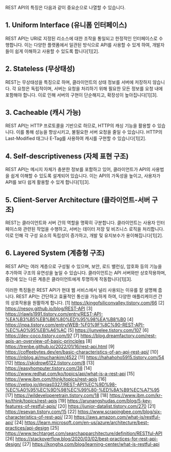 REST API의 특징은 다음과 같이 중요순으로 나열할 수 있습니다.

## **1. Uniform Interface (유니폼 인터페이스)**

REST API는 URI로 지정된 리소스에 대한 조작을 통일되고 한정적인 인터페이스로 수행합니다. 이는 다양한 플랫폼에서 일관된 방식으로 API를 사용할 수 있게 하여, 개발자들이 쉽게 이해하고 사용할 수 있도록 합니다[1][2].

## **2. Stateless (무상태성)**

REST는 무상태성을 특징으로 하며, 클라이언트의 상태 정보를 서버에 저장하지 않습니다. 각 요청은 독립적이며, 서버는 요청을 처리하기 위해 필요한 모든 정보를 요청 내에 포함해야 합니다. 이로 인해 서버의 구현이 단순해지고, 확장성이 높아집니다[1][3].

## **3. Cacheable (캐시 가능)**

REST API는 HTTP 프로토콜을 기반으로 하므로, HTTP의 캐싱 기능을 활용할 수 있습니다. 이를 통해 성능을 향상시키고, 불필요한 서버 요청을 줄일 수 있습니다. HTTP의 Last-Modified 태그나 E-Tag를 사용하여 캐시를 구현할 수 있습니다[1][2].

## **4. Self-descriptiveness (자체 표현 구조)**

REST API는 메시지 자체가 충분한 정보를 포함하고 있어, 클라이언트가 API의 사용법을 쉽게 이해할 수 있도록 설계되어 있습니다. 이는 API의 가독성을 높이고, 사용자가 API를 보다 쉽게 활용할 수 있게 합니다[1][3].

## **5. Client-Server Architecture (클라이언트-서버 구조)**

REST는 클라이언트와 서버 간의 역할을 명확히 구분합니다. 클라이언트는 사용자 인터페이스와 관련된 작업을 수행하고, 서버는 데이터 저장 및 비즈니스 로직을 처리합니다. 이로 인해 각 구성 요소의 독립성이 증가하고, 개발 및 유지보수가 용이해집니다[1][2].

## **6. Layered System (계층형 구조)**

REST API는 여러 계층으로 구성될 수 있으며, 보안, 로드 밸런싱, 암호화 등의 기능을 추가하여 구조의 유연성을 높일 수 있습니다. 클라이언트는 API 서버와만 상호작용하며, 중간에 있는 다른 계층은 클라이언트에게 투명하게 작동합니다[1][3].

이러한 특징들은 REST API가 현대 웹 서비스에서 널리 사용되는 이유를 잘 설명해 줍니다. REST API는 간단하고 효율적인 통신을 가능하게 하여, 다양한 애플리케이션 간의 상호작용을 원활하게 합니다.
[1] https://kingofsiliconvalley.tistory.com/66
[2] https://nesoy.github.io/blog/REST-API
[3] https://rlawls1991.tistory.com/entry/REST-API-%EA%B3%B5%EB%B6%80%ED%95%98%EA%B8%B0
[4] https://inpa.tistory.com/entry/WEB-%F0%9F%8C%90-REST-API-%EC%A0%95%EB%A6%AC
[5] https://junvelee.tistory.com/107
[6] https://dev-coco.tistory.com/97
[7] https://blog.dreamfactory.com/rest-apis-an-overview-of-basic-principles
[8] https://trenbe.github.io/2022/01/16/rest-api.html
[9] https://coffeebytes.dev/en/basic-characteristics-of-an-api-rest-api/
[10] https://inblog.ai/muchankim/4522
[11] https://hahahoho5915.tistory.com/54
[12] https://skidrow6122.tistory.com/8
[13] https://easyhomputer.tistory.com/38
[14] https://www.redhat.com/ko/topics/api/what-is-a-rest-api
[15] https://www.ibm.com/think/topics/rest-apis
[16] https://velog.io/@nias0327/REST-API%EC%9D%98-%EC%A0%95%EC%9D%98%EC%99%80-%ED%8A%B9%EC%A7%95
[17] https://wildeveloperetrain.tistory.com/18
[18] https://www.ibm.com/kr-ko/think/topics/rest-apis
[19] https://arunangshudas.com/blog/5-key-features-of-restful-apis/
[20] https://junior-datalist.tistory.com/270
[21] https://esevan.tistory.com/15
[22] https://www.scrapingbee.com/blog/six-characteristics-of-rest-api/
[23] https://aws.amazon.com/what-is/restful-api/
[24] https://learn.microsoft.com/en-us/azure/architecture/best-practices/api-design
[25] https://www.techtarget.com/searchapparchitecture/definition/RESTful-API
[26] https://stackoverflow.blog/2020/03/02/best-practices-for-rest-api-design/
[27] https://konghq.com/blog/learning-center/what-is-restful-api
